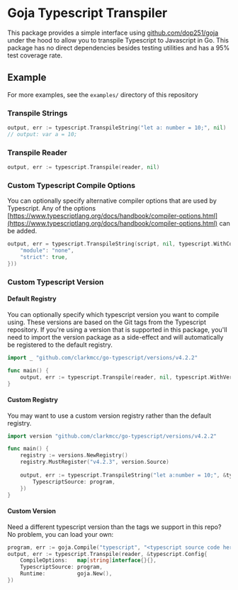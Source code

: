 # Goja Typescript Transpiler
This package provides a simple interface using [github.com/dop251/goja](github.com/dop251/goja) under the hood to allow you to transpile Typescript to Javascript in Go. This package has no direct dependencies besides testing utilities and has a 95% test coverage rate.

## Example
For more examples, see the `examples/` directory of this repository
### Transpile Strings
```go
output, err := typescript.TranspileString("let a: number = 10;", nil)
// output: var a = 10;
```

### Transpile Reader
```go
output, err := typescript.Transpile(reader, nil)
```

### Custom Typescript Compile Options
You can optionally specify alternative compiler options that are used by Typescript. Any of the options [https://www.typescriptlang.org/docs/handbook/compiler-options.html](https://www.typescriptlang.org/docs/handbook/compiler-options.html) can be added.
```go
output, err = typescript.TranspileString(script, nil, typescript.WithCompileOptions(map[string]interface{}{
    "module": "none",
    "strict": true,
}))
```

### Custom Typescript Version
#### Default Registry
You can optionally specify which typescript version you want to compile using. These versions are based on the Git tags from the Typescript repository. If you're using a version that is supported in this package, you'll need to import the version package as a side-effect and will automatically be registered to the default registry.
```go
import _ "github.com/clarkmcc/go-typescript/versions/v4.2.2"

func main() {
    output, err := typescript.Transpile(reader, nil, typescript.WithVersion("v4.2.2"))
}
```

#### Custom Registry
You may want to use a custom version registry rather than the default registry.

```go
import version "github.com/clarkmcc/go-typescript/versions/v4.2.2"

func main() {
    registry := versions.NewRegistry()
    registry.MustRegister("v4.2.3", version.Source)
    
    output, err := typescript.TranspileString("let a:number = 10;", &typescript.Config{
        TypescriptSource: program,
    })
}
```

#### Custom Version
Need a different typescript version than the tags we support in this repo? No problem, you can load your own:

```go
program, err := goja.Compile("typescript", "<typescript source code here>", true)
output, err := typescript.Transpile(reader, &typescript.Config{
    CompileOptions:   map[string]interface{}{},
    TypescriptSource: program,
    Runtime:          goja.New(),
})
```
